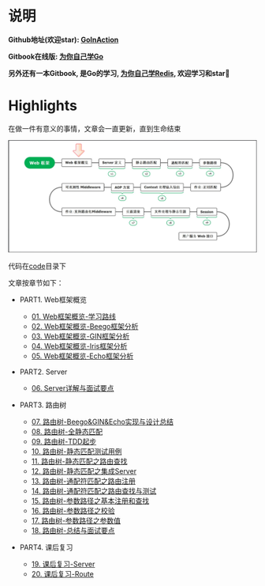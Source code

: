 # 说明

**Github地址(欢迎star): [GoInAction](https://github.com/step-by-step-wiki/GoInAction)**

**Gitbook在线版: [为你自己学Go](https://go.step-by-step.wiki)**

**另外还有一本Gitbook, 是Go的学习, [为你自己学Redis](https://redis.step-by-step.wiki), 欢迎学习和star🌟**

# Highlights

在做一件有意义的事情，文章会一直更新，直到生命结束

![Web框架概览](./img/1.Web框架概览-学习路线/Web框架概览.png)

代码在[code](code)目录下

文章按章节如下：

- PART1. Web框架概览
	- [01. Web框架概览-学习路线](./PART1.%20Web框架概览/01.%20Web框架概览-学习路线.md)
	- [02. Web框架概览-Beego框架分析](./PART1.%20Web框架概览/2.%20Web框架概览-Beego框架分析.md)
	- [03. Web框架概览-GIN框架分析](./PART1.%20Web框架概览/3.%20Web框架概览-GIN框架分析.md)
	- [04. Web框架概览-Iris框架分析](./PART1.%20Web框架概览/4.%20Web框架概览-Iris框架分析.md)
	- [05. Web框架概览-Echo框架分析](./PART1.%20Web框架概览/5.%20Web框架概览-Echo框架分析.md)

- PART2. Server
	- [06. Server详解与面试要点](./PART2.%20Server/6.%20Server详解与面试要点.md)
	
- PART3. 路由树
	- [07. 路由树-Beego&GIN&Echo实现与设计总结](./PART3.%20路由树/7.%20路由树-Beego&GIN&Echo实现与设计总结.md)
	- [08. 路由树-全静态匹配](./PART3.%20路由树/8.%20路由树-全静态匹配.md)
	- [09. 路由树-TDD起步](./PART3.%20路由树/9.%20路由树-TDD起步.md)
	- [10. 路由树-静态匹配测试用例](./PART3.%20路由树/10.%20路由树-静态匹配测试用例.md)
	- [11. 路由树-静态匹配之路由查找](./PART3.%20路由树/11.%20路由树-静态匹配之路由查找.md)
	- [12. 路由树-静态匹配之集成Server](./PART3.%20路由树/12.%20路由树-静态匹配之集成Server.md)
	- [13. 路由树-通配符匹配之路由注册](./PART3.%20路由树/13.%20路由树-通配符匹配之路由注册.md)
	- [14. 路由树-通配符匹配之路由查找与测试](./PART3.%20路由树/14.%20路由树-通配符匹配之路由查找与测试.md)
	- [15. 路由树-参数路径之基本注册和查找](./PART3.%20路由树/15.%20路由树-参数路径之基本注册和查找.md)
	- [16. 路由树-参数路径之校验](./PART3.%20路由树/16.%20路由树-参数路径之校验.md)
	- [17. 路由树-参数路径之参数值](./PART3.%20路由树/17.%20路由树-参数路径之参数值.md)
	- [18. 路由树-总结与面试要点](./PART3.%20路由树/18.%20路由树-总结与面试要点.md)

- PART4. 课后复习
  - [19. 课后复习-Server](./PART4.%20课后复习/server/19.%20课后复习-Server.md)
  - [20. 课后复习-Route](./PART4.%20课后复习/route/20.%20课后复习-Route.md)
	